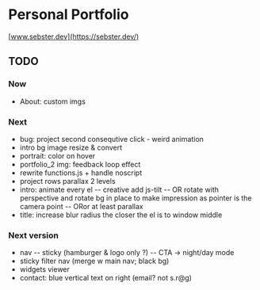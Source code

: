 # Personal Portfolio

[www.sebster.dev](https://sebster.dev/)

## TODO

### Now

- About: custom imgs

### Next

- bug: project second consequtive click - weird animation
- intro bg image resize & convert
- portrait: color on hover
- portfolio_2 img: feedback loop effect
- rewrite functions.js + handle noscript
- project rows parallax 2 levels
- intro: animate every el
  -- creative add js-tilt
  -- OR rotate with perspective and rotate bg in place to make impression as pointer is the camera point
  -- ORor at least parallax
- title: increase blur radius the closer the el is to window middle

### Next version

- nav
  -- sticky (hamburger & logo only ?)
  -- CTA -> night/day mode
- sticky filter nav (merge w main nav; black bg)
- widgets viewer
- contact: blue vertical text on right (email? not s.r@g)
